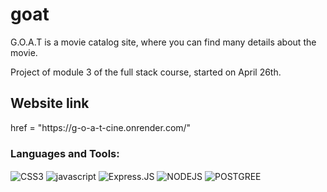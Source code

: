 # goat
G.O.A.T is a movie catalog site, where you can find many details about the movie.

Project of module 3 of the full stack course, started on April 26th.

<h2> Website link</h2>
<a> href = "https://g-o-a-t-cine.onrender.com/" </a>

<h3 align="left">Languages and Tools:</h3>
<div style="display: inline_block">
  <img align="center" alt="CSS3" src="https://img.shields.io/badge/CSS-239120?&style=for-the-badge&logo=css3&color=190321&logoColor=cyan" />
  <img align="center" alt="javascript" src="https://img.shields.io/badge/JavaScript-323330?style=for-the-badge&logo=javascript&color=190321" />
  <img align="center" alt="Express.JS" src="https://img.shields.io/badge/express.js-%23404d59.svg?style=for-the-badge&logo=express&color=190321&logoColor=%2361DAFB" />
  <img align="center" alt="NODEJS" src="https://img.shields.io/badge/Node.js-43853D?style=for-the-badge&logo=node.js&color=190321&logoColor=green" />
  <img align="center" alt="POSTGREE" SRC="https://img.shields.io/badge/PostgreSQL-316192?style=for-the-badge&logo=postgresql&color=190321&logoColor=white" />
  <br></br>
